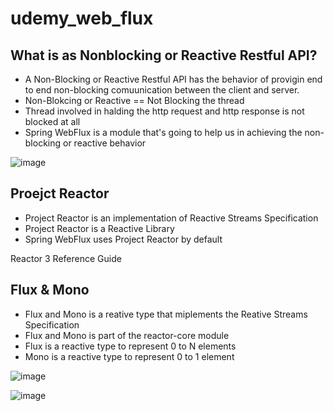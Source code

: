 # udemy_web_flux


## What is as Nonblocking or Reactive Restful API?

- A Non-Blocking or Reactive Restful API has the behavior of provigin end to end non-blocking comuunication between the client and server.
- Non-Blokcing or Reactive == Not Blocking the thread
- Thread involved in halding the http request and http response is not blocked at all
- Spring WebFlux is a module that's going to help us in achieving the non-blocking or reactive behavior

![image](https://github.com/thelovemsg/udemy_web_flux/assets/70519480/8250e5b5-e44e-497b-a942-09f578348bb8)

## Proejct Reactor
- Project Reactor is an implementation of Reactive Streams Specification
- Project Reactor is a Reactive Library
- Spring WebFlux uses Project Reactor by default

Reactor 3 Reference Guide

## Flux & Mono
- Flux and Mono is a reative type that miplements the Reative Streams Specification
- Flux and Mono is part of the reactor-core module
- Flux is a reactive type to represent 0 to N elements
- Mono is a reactive type to represent 0 to 1 element

![image](https://github.com/thelovemsg/udemy_web_flux/assets/70519480/2c1bccf8-443e-46f0-b3a4-b38f2c3f3aa5)

![image](https://github.com/thelovemsg/udemy_web_flux/assets/70519480/aa345a5b-11c1-4534-bc50-9031c57c8d8d)
